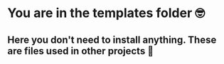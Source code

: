 # You are in the templates folder :nerd_face:

## Here you don't need to install anything. These are files used in other projects :partying_face: 